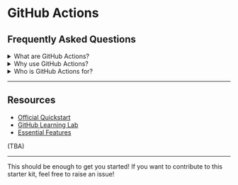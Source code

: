 # GitHub Actions

## Frequently Asked Questions

<details><summary>What are GitHub Actions?</summary>
        GitHub Actions help you automate tasks within your software development life cycle. GitHub Actions are event-driven, meaning that you can run a series of commands after a specified event has occurred.
        </details>

<details><summary>Why use GitHub Actions?</summary>
        GitHub Actions makes it easy to automate all your software workflows, now with world-class CI/CD. Build, test, and deploy your code right from GitHub. Make code reviews, branch management, and issue triaging work the way you want.
        </details>

<details><summary>Who is GitHub Actions for?</summary>
      Anyone who wants to automate a task. Whether you want to build a container, deploy a web service, or automate welcoming new users to your open source projects—there's an action for that.
      </details>
      
 <hr>
 
 ## Resources
 
 - [Official Quickstart](https://docs.github.com/en/actions/quickstart)
 - [GitHub Learning Lab](https://lab.github.com/githubtraining/github-actions:-continuous-integration)
 - [Essential Features](https://docs.github.com/en/actions/learn-github-actions/essential-features-of-github-actions)
 
 (TBA)
  <hr>
  
  This should be enough to get you started! If you want to contribute to this starter kit, feel free to raise an issue!
